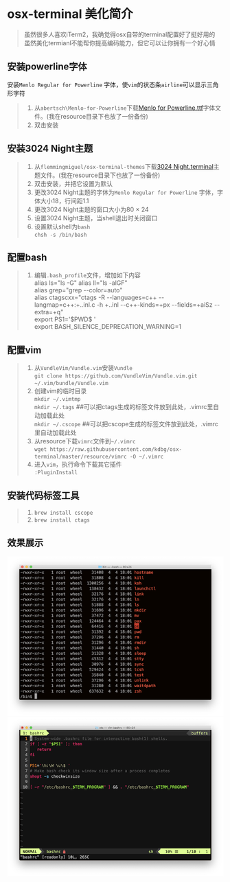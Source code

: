 # osx-terminal 美化简介 #
>虽然很多人喜欢iTerm2，我确觉得osx自带的terminal配置好了挺好用的  
>虽然美化termianl不能帮你提高编码能力，但它可以让你拥有一个好心情


## 安装powerline字体 ##
安装`Menlo Regular for Powerline` 字体，使`vim`的状态条`airline`可以显示三角形字符

>1. 从`abertsch\Menlo-for-Powerline`下载[Menlo for Powerline.ttf](https://raw.githubusercontent.com/abertsch/Menlo-for-Powerline/master/Menlo%20for%20Powerline.ttf)字体文件。(我在resource目录下也放了一份备份)
>2.  双击安装

## 安装3024 Night主题 ##
>1. 从`flemmingmiguel/osx-terminal-themes`下载[3024 Night.terminal](https://raw.githubusercontent.com/flemmingmiguel/osx-terminal-themes/master/schemes/3024%20Night.terminal)主题文件。(我在resource目录下也放了一份备份)
>2. 双击安装，并把它设置为默认
>3. 更改3024 Night主题的字体为`Menlo Regular for Powerline` 字体，字体大小18，行间距1.1
>4. 更改3024 Night主题的窗口大小为80 × 24
>5. 设置3024 Night主题，当shell退出时关闭窗口
>6. 设置默认shell为`bash`  
>`chsh -s /bin/bash`

## 配置bash ##
>1. 编辑`.bash_profile`文件，增加如下内容   
>alias ls="ls -G" 
>alias ll="ls -alGF"  
>alias grep="grep --color=auto"  
>alias ctagscxx="ctags -R --languages=c++ --langmap=c++:+..inl.c -h +..inl --c++-kinds=+px --fields=+aiSz --extra=+q"  
>export PS1='$PWD\$ '  
>export BASH\_SILENCE\_DEPRECATION\_WARNING=1


## 配置vim ##
>1. 从`VundleVim/Vundle.vim`安装`Vundle`  
>   `git clone https://github.com/VundleVim/Vundle.vim.git ~/.vim/bundle/Vundle.vim`
>2. 创建vim的临时目录  
> `mkdir ~/.vimtmp`  
> `mkdir ~/.tags`  ##可以把ctags生成的标签文件放到此处，.vimrc里自动加载此处   
>  `mkdir ~/.cscope`   ##可以把cscope生成的标签文件放到此处，.vimrc里自动加载此处
>3. 从resource下载`vimrc`文件到`~/.vimrc`  
> `wget https://raw.githubusercontent.com/kdbg/osx-terminal/master/resource/vimrc -O ~/.vimrc`  
>4. 进入`vim`，执行命令下载其它插件  
>`:PluginInstall`

## 安装代码标签工具
>1. `brew install cscope`
>2. `brew install ctags`

## 效果展示 ##
![bash](https://raw.githubusercontent.com/kdbg/osx-terminal/master/image/bash.png)
![vim](https://raw.githubusercontent.com/kdbg/osx-terminal/master/image/vim.png)
